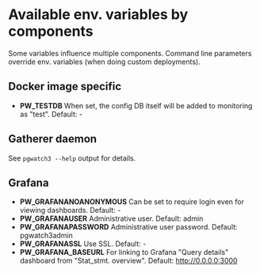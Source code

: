 # Available env. variables by components

Some variables influence multiple components. Command line parameters override env. variables (when doing custom deployments).

## Docker image specific

- **PW_TESTDB** When set, the config DB itself will be added to monitoring as "test". Default: -

## Gatherer daemon

See `pgwatch3 --help` output for details.

## Grafana

- **PW_GRAFANANOANONYMOUS** Can be set to require login even for viewing dashboards. Default: -
- **PW_GRAFANAUSER** Administrative user. Default: admin
- **PW_GRAFANAPASSWORD** Administrative user password. Default: pgwatch3admin
- **PW_GRAFANASSL** Use SSL. Default: -
- **PW_GRAFANA_BASEURL** For linking to Grafana "Query details" dashboard from "Stat_stmt. overview". Default: http://0.0.0.0:3000
